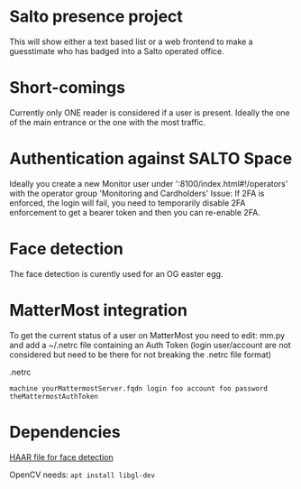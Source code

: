# Salto presence project

This will show either a text based list or a web frontend to make a guesstimate who has badged into a Salto operated office.

# Short-comings

Currently only ONE reader is considered if a user is present. Ideally the one of the main entrance or the one with the most traffic.

# Authentication against SALTO Space

Ideally you create a new Monitor user under ':8100/index.html#!/operators' with the operator group 'Monitoring and Cardholders'
Issue: If 2FA is enforced, the login will fail, you need to temporarily disable 2FA enforcement to get a bearer token and then you can re-enable 2FA.

# Face detection

The face detection is curently used for an OG easter egg.

# MatterMost integration

To get the current status of a user on MatterMost you need to edit: mm.py and add a ~/.netrc file containing an Auth Token (login user/account are not considered but need to be there for not breaking the .netrc file format)

.netrc
```
machine yourMattermostServer.fqdn login foo account foo password theMattermostAuthToken
```

# Dependencies

[HAAR file for face detection](https://raw.githubusercontent.com/opencv/opencv/master/data/haarcascades/haarcascade_frontalface_default.xml)

OpenCV needs: `apt install libgl-dev`
